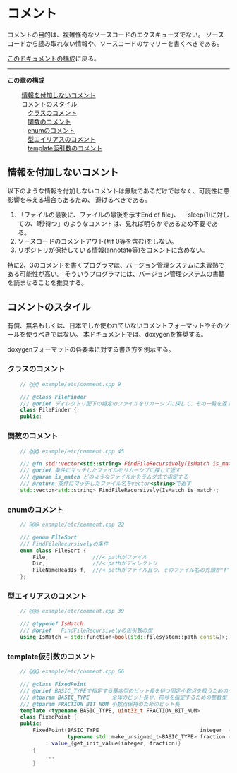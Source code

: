 <!-- ./md/comment.md -->
# コメント <a id="SS_7"></a>
コメントの目的は、複雑怪奇なソースコードのエクスキューズでない。
ソースコードから読み取れない情報や、ソースコードのサマリーを書くべきである。

[このドキュメントの構成](introduction.md#SS_1_7)に戻る。  
___

__この章の構成__

&emsp;&emsp; [情報を付加しないコメント](comment.md#SS_7_1)  
&emsp;&emsp; [コメントのスタイル](comment.md#SS_7_2)  
&emsp;&emsp;&emsp; [クラスのコメント](comment.md#SS_7_2_1)  
&emsp;&emsp;&emsp; [関数のコメント](comment.md#SS_7_2_2)  
&emsp;&emsp;&emsp; [enumのコメント](comment.md#SS_7_2_3)  
&emsp;&emsp;&emsp; [型エイリアスのコメント](comment.md#SS_7_2_4)  
&emsp;&emsp;&emsp; [template仮引数のコメント](comment.md#SS_7_2_5)  
  
  

## 情報を付加しないコメント <a id="SS_7_1"></a>
以下のような情報を付加しないコメントは無駄であるだけではなく、可読性に悪影響を与える場合もあるため、
避けるべきである。

1. 「ファイルの最後に、ファイルの最後を示すEnd of file」、
  「sleep(1)に対しての、1秒待つ」のようなコメントは、見れば明らかであるため不要である。
2. ソースコードのコメントアウト(#if 0等を含む)をしない。
3. リポジトリが保持している情報(annotate等)をコメントに含めない。

特に2、3のコメントを書くプログラマは、バージョン管理システムに未習熟である可能性が高い。
そういうプログラマには、バージョン管理システムの書籍を読ませることを推奨する。

## コメントのスタイル <a id="SS_7_2"></a>
有償、無名もしくは、日本でしか使われていないコメントフォーマットやそのツールを使うべきではない。
本ドキュメントでは、doxygenを推奨する。

doxygenフォーマットの各要素に対する書き方を例示する。

### クラスのコメント <a id="SS_7_2_1"></a>

```cpp
    // @@@ example/etc/comment.cpp 9

    /// @class FileFinder
    /// @brief ディレクトリ配下の特定のファイルをリカーシブに探して、その一覧を返すクラス
    class FileFinder {
    public:
```

### 関数のコメント <a id="SS_7_2_2"></a>

```cpp
    // @@@ example/etc/comment.cpp 45

    /// @fn std::vector<std::string> FindFileRecursively(IsMatch is_match)
    /// @brief 条件にマッチしたファイルをリカーシブに探して返す
    /// @param is_match どのようなファイルかをラムダ式で指定する
    /// @return 条件にマッチしたファイル名をvector<string>で返す
    std::vector<std::string> FindFileRecursively(IsMatch is_match);
```

### enumのコメント <a id="SS_7_2_3"></a>

```cpp
    // @@@ example/etc/comment.cpp 22

    /// @enum FileSort
    /// FindFileRecursivelyの条件
    enum class FileSort {
        File,              ///< pathがファイル
        Dir,               ///< pathがディレクトリ
        FileNameHeadIs_f,  ///< pathがファイル且つ、そのファイル名の先頭が"f"
    };
```

### 型エイリアスのコメント <a id="SS_7_2_4"></a>

```cpp
    // @@@ example/etc/comment.cpp 39

    /// @typedef IsMatch
    /// @brief   FindFileRecursivelyの仮引数の型
    using IsMatch = std::function<bool(std::filesystem::path const&)>;
```

### template仮引数のコメント <a id="SS_7_2_5"></a>

```cpp
    // @@@ example/etc/comment.cpp 66

    /// @class FixedPoint
    /// @brief BASIC_TYPEで指定する基本型のビット長を持つ固定小数点を扱うためのクラス
    /// @tparam BASIC_TYPE       全体のビット長や、符号を指定するための整数型
    /// @tparam FRACTION_BIT_NUM 小数点保持のためのビット長
    template <typename BASIC_TYPE, uint32_t FRACTION_BIT_NUM>
    class FixedPoint {
    public:
        FixedPoint(BASIC_TYPE                                integer  = 0,
                   typename std::make_unsigned_t<BASIC_TYPE> fraction = 0) noexcept
            : value_{get_init_value(integer, fraction)}
        {
            ...
        }
```


